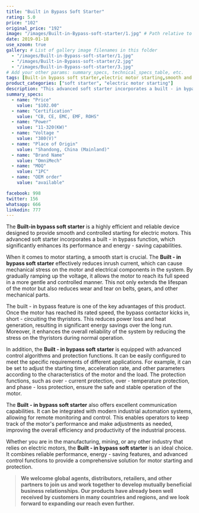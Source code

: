 ```yaml
---
title: "Built in Bypass Soft Starter"
rating: 5.0
price: "102"
original_price: "192"
image: "/images/Built-in-Bypass-soft-starter/1.jpg" # Path relative to the 'static' folder or use Hugo Pipes
date: 2019-01-18
use_xzoom: true
gallery: # List of gallery image filenames in this folder
  - "/images/Built-in-Bypass-soft-starter/1.jpg"
  - "/images/Built-in-Bypass-soft-starter/2.jpg"
  - "/images/Built-in-Bypass-soft-starter/3.jpg"
# Add your other params: summary_specs, technical_specs_table, etc.
tags: [Built-in bypass soft starter,electric motor starting,smooth and controlled start,energy-saving,advanced control algorithms,protection functions,communication capabilities,industrial automation,remote monitoring and control]
product_categories: ["soft starter", "electric motor starting"]
description: "This advanced soft starter incorporates a built - in bypass function, which significantly enhances its performance and energy - saving capabilities."
summary_specs:
  - name: "Price"
    value: "$102.00"
  - name: "Certification"
    value: "CB, CE, EMC, EMF, ROHS"
  - name: "Power"
    value: "11-320(KW)"
  - name: "Voltage "
    value: "380(V)"
  - name: "Place of Origin"
    value: "Shandong, China (Mainland)"
  - name: "Brand Name"
    value: "OmniMech"
  - name: "MOQ"
    value: "1PC"
  - name: "OEM order"
    value: "available"

facebook: 998
twitter: 156
whatsapp: 666
linkedin: 777    
---
```


The **Built-in bypass soft starter** is a highly efficient and reliable device designed to provide smooth and controlled starting for electric motors. This advanced soft starter incorporates a built - in bypass function, which significantly enhances its performance and energy - saving capabilities.

When it comes to motor starting, a smooth start is crucial. The **Built - in bypass soft starter** effectively reduces inrush current, which can cause mechanical stress on the motor and electrical components in the system. By gradually ramping up the voltage, it allows the motor to reach its full speed in a more gentle and controlled manner. This not only extends the lifespan of the motor but also reduces wear and tear on belts, gears, and other mechanical parts.

The built - in bypass feature is one of the key advantages of this product. Once the motor has reached its rated speed, the bypass contactor kicks in, short - circuiting the thyristors. This reduces power loss and heat generation, resulting in significant energy savings over the long run. Moreover, it enhances the overall reliability of the system by reducing the stress on the thyristors during normal operation.

In addition, the **Built - in bypass soft starter** is equipped with advanced control algorithms and protection functions. It can be easily configured to meet the specific requirements of different applications. For example, it can be set to adjust the starting time, acceleration rate, and other parameters according to the characteristics of the motor and the load. The protection functions, such as over - current protection, over - temperature protection, and phase - loss protection, ensure the safe and stable operation of the motor.

The **Built - in bypass soft starter** also offers excellent communication capabilities. It can be integrated with modern industrial automation systems, allowing for remote monitoring and control. This enables operators to keep track of the motor's performance and make adjustments as needed, improving the overall efficiency and productivity of the industrial process.

Whether you are in the manufacturing, mining, or any other industry that relies on electric motors, the **Built - in bypass soft starter** is an ideal choice. It combines reliable performance, energy - saving features, and advanced control functions to provide a comprehensive solution for motor starting and protection.

> **We welcome global agents, distributors, retailers, and other partners to join us and work together to develop mutually beneficial business relationships. Our products have already been well received by customers in many countries and regions, and we look forward to expanding our reach even further.**


